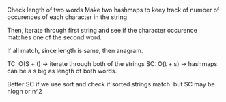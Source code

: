 Check length of two words
Make two hashmaps to keey track of number of occurences of each character in the string

Then, iterate through first string and see if the character occurence matches one of the second word.

If all match, since length is same, then anagram.

TC: O(S + t) -> iterate through both of the strings
SC: O(t + s) -> hashmaps can be a s big as length of both words.

Better SC if we use sort and check if sorted strings match.
but SC may be nlogn or n^2
